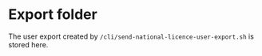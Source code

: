 # Export folder
The user export created by `/cli/send-national-licence-user-export.sh` is stored here.